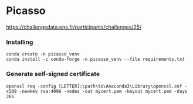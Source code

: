 # Picasso

https://challengedata.ens.fr/participants/challenges/25/

### Installing

```
conda create -n picasso_venv
conda install -c conda-forge -n picasso_venv --file requirements.txt
```

### Generate self-signed certificate

```
openssl req -config [LETTER]:\path\to\Anaconda3\Library\openssl.cnf -x509 -newkey rsa:4096 -nodes -out mycert.pem -keyout mycert.pem -days 365
```
